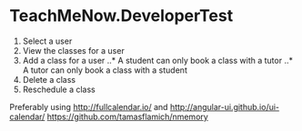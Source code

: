 # TeachMeNow.DeveloperTest

1. Select a user 
2. View the classes for a user
3. Add a class for a user
..* A student can only book a class with a tutor
..* A tutor can only book a class with a student
4. Delete a class
5. Reschedule a class


Preferably using http://fullcalendar.io/ and http://angular-ui.github.io/ui-calendar/
https://github.com/tamasflamich/nmemory
